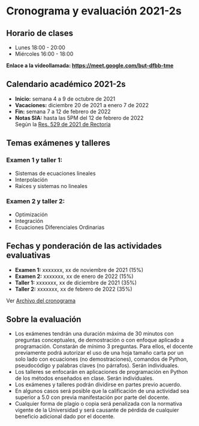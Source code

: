 # Cronograma y evaluación 2021-2s
## Horario de clases
- Lunes 18:00 - 20:00
- Miércoles 16:00 - 18:00

**Enlace a la videollamada: https://meet.google.com/but-dfbb-tme**

## Calendario académico 2021-2s
- **Inicio:** semana 4 a 9 de octubre de 2021
- **Vacaciones:** diciembre 20 de 2021 a enero 7 de 2022
- **Fin:** semana 7 a 12 de febrero de 2022
- **Notas SIA:** hasta las 5PM del 12 de febrero de 2022\
Según la [Res. 529 de 2021 de Rectoría](https://www.legal.unal.edu.co/rlunal/home/doc.jsp?d_i=98540)
## Temas exámenes y talleres
### **Examen 1 y taller 1:**
- Sistemas de ecuaciones lineales
- Interpolación
- Raíces y sistemas no lineales
### **Examen 2 y taller 2:**
- Optimización
- Integración
- Ecuaciones Diferenciales Ordinarias
## Fechas y ponderación de las actividades evaluativas
- **Examen 1:** xxxxxxx, xx de noviembre de 2021 (15%)
- **Examen 2:** xxxxxxx, xx de enero de 2022 (15%)
- **Taller 1:** xxxxxxx, xx de diciembre de 2021 (35%)
- **Taller 2:** xxxxxxx, xx de febrero de 2022 (35%)

Ver [Archivo del cronograma](/docs/Cronograma_y_evaluación_2021-2s.pdf)
## Sobre la evaluación
- Los exámenes tendrán una duración máxima de 30 minutos con preguntas conceptuales, de demostración o con enfoque aplicado a programación. Constarán de mínimo 3 preguntas. Para ellos, el docente previamente podrá autorizar el uso de una hoja tamaño carta por un solo lado con ecuaciones (no demostraciones), comandos de Python, pseudocódigo y palabras claves (no párrafos). Serán individuales.
- Los talleres se enfocarán en aplicaciones de programación en Python de los métodos enseñados en clase. Serán individuales.
- Los exámenes y talleres podrán dividirse en partes previo acuerdo.
- En algunos casos será posible que la calificación de una actividad sea superior a 5.0 con previa manifestación por parte del docente.
- Cualquier forma de plagio o copia será penalizada con la normativa vigente de la Universidad y será causante de pérdida de cualquier beneficio adicional dado por el docente.
